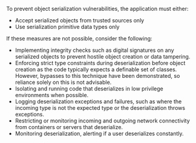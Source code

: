 To prevent object serialization vulnerabilities, the application must either:

* Accept serialized objects from trusted sources only
* Use serialization primitive data types only

If these measures are not possible, consider the following:

* Implementing integrity checks such as digital signatures on any serialized objects to prevent hostile object creation
  or data tampering.
* Enforcing strict type constraints during deserialization before object creation as the code typically expects a
  definable set of classes. However, bypasses to this technique have been demonstrated, so reliance solely on this is not
  advisable.
* Isolating and running code that deserializes in low privilege environments when possible.
* Logging deserialization exceptions and failures, such as where the incoming type is not the expected type or the
  deserialization throws exceptions.
* Restricting or monitoring incoming and outgoing network connectivity from containers or servers that deserialize.
* Monitoring deserialization, alerting if a user deserializes constantly.
